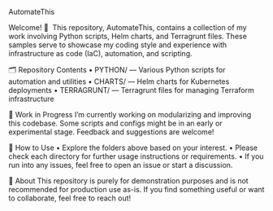 AutomateThis

Welcome! 👋
  This repository, AutomateThis, contains a collection of my work involving Python scripts, Helm charts, and Terragrunt files. These samples serve to showcase my coding style and experience with infrastructure as code (IaC), automation, and scripting.

🗂 Repository Contents
• PYTHON/ — Various Python scripts for automation and utilities • CHARTS/ — Helm charts for Kubernetes deployments • TERRAGRUNT/ — Terragrunt files for managing Terraform infrastructure

🚧 Work in Progress
I’m currently working on modularizing and improving this codebase. Some scripts and configs might be in an early or experimental stage. Feedback and suggestions are welcome!

📌 How to Use
	•	Explore the folders above based on your interest.
	•	Please check each directory for further usage instructions or requirements.
	•	If you run into any issues, feel free to open an issue or start a discussion.

📖 About
This repository is purely for demonstration purposes and is not recommended for production use as-is. If you find something useful or want to collaborate, feel free to reach out!
